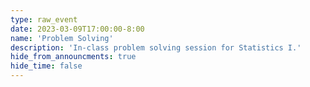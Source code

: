 ```yaml
---
type: raw_event
date: 2023-03-09T17:00:00-8:00
name: 'Problem Solving'
description: 'In-class problem solving session for Statistics I.'
hide_from_announcments: true
hide_time: false
---
```

